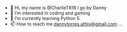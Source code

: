 - 👋 Hi, my name is @CharlieT818 I go by Danny
- 👀 I’m interested in coding and gaming
- 🌱 I’m currently learning Python 5
- 📫 How to reach me dannytorres.athlx@gmail.com
 ...
